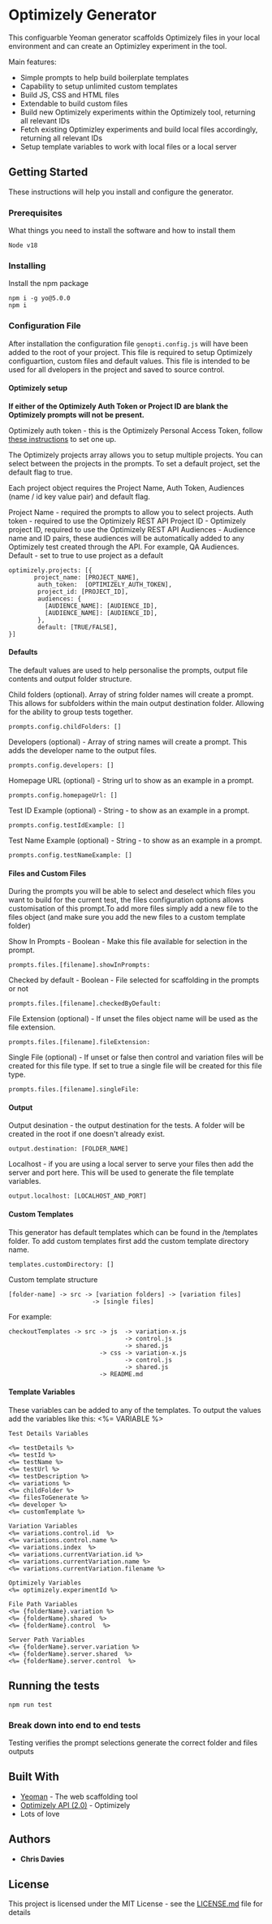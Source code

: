 # Optimizely Generator

This configuarble Yeoman generator scaffolds Optimizely files in your local environment and can create an Optimizley experiment in the tool.

Main features:

- Simple prompts to help build boilerplate templates
- Capability to setup unlimited custom templates
- Build JS, CSS and HTML files
- Extendable to build custom files
- Build new Optimizely experiments within the Optimizely tool, returning all relevant IDs
- Fetch existing Optimizley experiments and build local files accordingly, returning all relevant IDs
- Setup template variables to work with local files or a local server

## Getting Started

These instructions will help you install and configure the generator.

### Prerequisites

What things you need to install the software and how to install them

```
Node v18
```

### Installing

Install the npm package

```
npm i -g yo@5.0.0
npm i 
```

### Configuration File

After installation the configuration file `genopti.config.js` will have been added to the root of your project. This file is required to setup Optimizely configuartion, custom files and default values. This file is intended to be used for all dvelopers in the project and saved to source control.

#### Optimizely setup

**If either of the Optimizely Auth Token or Project ID are blank the Optimizely prompts will not be present.**

Optimizely auth token - this is the Optimizely Personal Access Token, follow [these instructions](https://docs.developers.optimizely.com/web-experimentation/docs/personal-access-token) to set one up.

The Optimizely projects array allows you to setup multiple projects. You can select between the projects in the prompts. To set a default project, set the default flag to true.

Each project object requires the Project Name, Auth Token, Audiences (name / id key value pair) and default flag.

Project Name - required the prompts to allow you to select projects.
Auth token - required to use the Optimizely REST API
Project ID - Optimizely project ID, required to use the Optimizely REST API
Audiences - Audience name and ID pairs, these audiences will be automatically added to any Optimizely test created through the API. For example, QA Audiences.
Default - set to true to use project as a default

```
optimizely.projects: [{
       project_name: [PROJECT_NAME],
        auth_token:  [OPTIMIZELY_AUTH_TOKEN],
        project_id: [PROJECT_ID],
        audiences: {
          [AUDIENCE_NAME]: [AUDIENCE_ID],
          [AUDIENCE_NAME]: [AUDIENCE_ID],
        },
        default: [TRUE/FALSE],
}]
```

#### Defaults

The default values are used to help personalise the prompts, output file contents and output folder structure.

Child folders (optional). Array of string folder names will create a prompt. This allows for subfolders within the main output destination folder. Allowing for the ability to group tests together.

```
prompts.config.childFolders: []
```

Developers (optional) - Array of string names will create a prompt. This adds the developer name to the output files.

```
prompts.config.developers: []
```

Homepage URL (optional) - String url to show as an example in a prompt.

```
prompts.config.homepageUrl: []
```

Test ID Example (optional) - String - to show as an example in a prompt.

```
prompts.config.testIdExample: []
```

Test Name Example (optional) - String - to show as an example in a prompt.

```
prompts.config.testNameExample: []
```

#### Files and Custom Files

During the prompts you will be able to select and deselect which files you want to build for the current test, the files configuration options allows customisation of this prompt.To add more files simply add a new file to the files object (and make sure you add the new files to a custom template folder)

Show In Prompts - Boolean - Make this file available for selection in the prompt.

```
prompts.files.[filename].showInPrompts:
```

Checked by default - Boolean - File selected for scaffolding in the prompts or not

```
prompts.files.[filename].checkedByDefault:
```

File Extension (optional) - If unset the files object name will be used as the file extension.

```
prompts.files.[filename].fileExtension:
```

Single File (optional) - If unset or false then control and variation files will be created for this file type. If set to true a single file will be created for this file type.

```
prompts.files.[filename].singleFile:
```

#### Output

Output desination - the output destination for the tests. A folder will be created in the root if one doesn't already exist.

```
output.destination: [FOLDER_NAME]
```

Localhost - if you are using a local server to serve your files then add the server and port here. This will be used to generate the file template variables.

```
output.localhost: [LOCALHOST_AND_PORT]
```

#### Custom Templates

This generator has default templates which can be found in the /templates folder.
To add custom templates first add the custom template directory name.

```
templates.customDirectory: []
```

Custom template structure 

```
[folder-name] -> src -> [variation folders] -> [variation files]
                       -> [single files]
```

For example:
```
checkoutTemplates -> src -> js  -> variation-x.js
                                -> control.js
                                -> shared.js
                         -> css -> variation-x.js
                                -> control.js
                                -> shared.js
                         -> README.md
```

#### Template Variables
These variables can be added to any of the templates. 
To output the values add the variables like this: <%= VARIABLE %>


```
Test Details Variables

<%= testDetails %>
<%= testId %>
<%= testName %>
<%= testUrl %>
<%= testDescription %>
<%= variations %>
<%= childFolder %>
<%= filesToGenerate %>
<%= developer %>
<%= customTemplate %>

Variation Variables
<%= variations.control.id  %>
<%= variations.control.name %>
<%= variations.index  %>
<%= variations.currentVariation.id %>
<%= variations.currentVariation.name %>
<%= variations.currentVariation.filename %>

Optimizely Variables
<%= optimizely.experimentId %>

File Path Variables
<%= {folderName}.variation %>
<%= {folderName}.shared  %>
<%= {folderName}.control  %>

Server Path Variables
<%= {folderName}.server.variation %>
<%= {folderName}.server.shared  %>
<%= {folderName}.server.control  %>
```


## Running the tests

```
npm run test
```


### Break down into end to end tests

Testing verifies the prompt selections generate the correct folder and files outputs


## Built With

- [Yeoman](https://yeoman.io/) - The web scaffolding tool
- [Optimizely API (2.0)](https://library.optimizely.com/docs/api/app/v2/index.html/) - Optimizely
- Lots of love


## Authors

- **Chris Davies** 

## License

This project is licensed under the MIT License - see the [LICENSE.md](LICENSE.md) file for details
